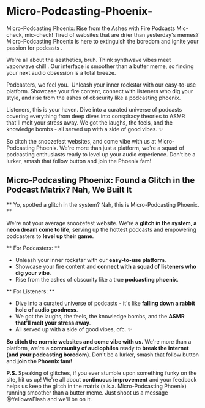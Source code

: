 # Micro-Podcasting-Phoenix-

Micro-Podcasting Phoenix: Rise from the Ashes with Fire Podcasts
Mic-check, mic-check!  Tired of websites that are drier than yesterday's memes?  Micro-Podcasting Phoenix is here to  extinguish the boredom and ignite your passion for podcasts .

We're all about the aesthetics, bruh. Think  synthwave vibes meet vaporwave chill . Our interface is smoother than a butter meme, so finding your next audio obsession is a total breeze.

Podcasters, we feel you. ️  Unleash your inner rockstar with our easy-to-use platform.  Showcase your fire content, connect with listeners who dig your style,  and  rise from the ashes of obscurity like a podcasting phoenix.

Listeners, this is your haven.   Dive into a curated universe of podcasts covering everything from  deep dives into conspiracy theories to  ASMR that'll melt your stress away.  We got the laughs, the feels, and the knowledge bombs - all served up with a side of good vibes. ✨

So ditch the snoozefest websites, and come vibe with us at Micro-Podcasting Phoenix.  We're more than just a platform, we're a squad of podcasting enthusiasts  ready to  level up your audio experience.  Don't be a lurker, smash that follow button and  join the Phoenix fam!

## Micro-Podcasting Phoenix:  Found a Glitch in the Podcast Matrix? Nah, We Built It 

** Yo, spotted a glitch in the system? Nah, this is Micro-Podcasting Phoenix. **

We're not your average snoozefest website. We're a **glitch in the system, a neon dream come to life**, serving up the hottest podcasts and empowering podcasters to **level up their game**. 

** For Podcasters: **

  * Unleash your inner rockstar with our **easy-to-use platform**. 
  * Showcase your fire content and **connect with a squad of listeners who dig your vibe**. 
  * Rise from the ashes of obscurity like a true **podcasting phoenix**. 

** For Listeners: **

  * Dive into a curated universe of podcasts - it's like **falling down a rabbit hole of audio goodness**. 
  * We got the laughs, the feels, the knowledge bombs, and the **ASMR that'll melt your stress away**. 
  * All served up with a side of good vibes, ofc. ✨

**So ditch the normie websites and come vibe with us.** We're more than a platform, we're a **community of audiophiles** ready to **break the internet (and your podcasting boredom)**. Don't be a lurker, smash that follow button and **join the Phoenix fam!**

**P.S.**  Speaking of glitches, if you ever stumble upon something funky on the site, hit us up! We're all about **continuous improvement** and your feedback helps us keep the glitch in the matrix (a.k.a. Micro-Podcasting Phoenix) running smoother than a butter meme.  Just shoot us a message  @YellowwFlash and we'll be on it. 
